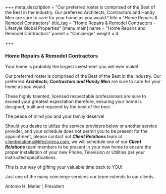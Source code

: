 +++
meta_description = "Our preferred roster is comprised of the Best of the Best in the industry. Our preferred Architects, Contractors and Handy Men are sure to care for your home as you would."
title = "Home Repairs & Remodel Contractors"
title_tag = "Home Repairs & Remodel Contractors - Lifestyle Global Properties"
[menu.main]
name = "Home Repairs and Remodel Contractors"
parent = "Concierge"
weight = 4

+++
### Home Repairs & Remodel Contractors

Your home is probably the largest investment you will ever make!

Our preferred roster is comprised of the Best of the Best in the industry. Our preferred **_Architects, Contractors and Handy Men_** are sure to care for your home as you would.

These highly talented, licensed respectable professionals are sure to exceed your greatest expectation therefore, ensuring your home is designed, built and repaired by the best of the best.

The peace of mind you and your family deserve!

Should you desire to utilize the service providers below or another service provider, and your schedule does not permit you to be present for the appointment, please contact out **_Client Relations_** team at clientrelations@lifestyleca.com, we will schedule one of our **_Client Relations_** team members to be present in your new home to ensure the proper installation of your new Phone, Television or Utilities per your instructed specifications.

This is our way of gifting your valuable time back to YOU!

Just one of the many concierge services _our team_ extends to our clients.

Antonio H. Matier | President